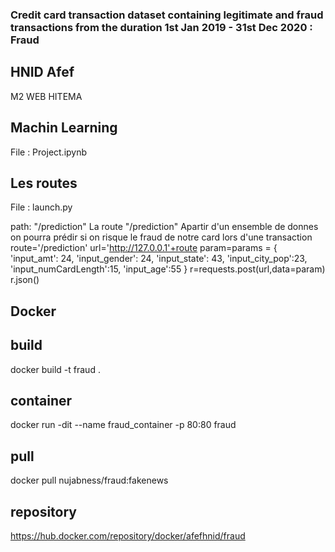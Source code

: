 ### Credit card transaction dataset containing legitimate and fraud transactions from the duration 1st Jan 2019 - 31st Dec 2020 : Fraud
## HNID Afef
M2 WEB HITEMA

## Machin Learning

 File : Project.ipynb
 

## Les routes
File : launch.py

path: "/prediction"
La route "/prediction" Apartir d'un ensemble de donnes on pourra prédir si on risque le fraud de notre card lors d'une transaction
  route='/prediction'
  url='http://127.0.0.1'+route
  param=params = {
    'input_amt': 24,
    'input_gender': 24,
    'input_state': 43,
    'input_city_pop':23,
    'input_numCardLength':15,
    'input_age':55
}
  r=requests.post(url,data=param)
  r.json()


## Docker
## build
 docker build -t fraud .
## container

 docker run -dit --name fraud_container -p 80:80 fraud
## pull

  docker pull nujabness/fraud:fakenews
  
## repository
  https://hub.docker.com/repository/docker/afefhnid/fraud
